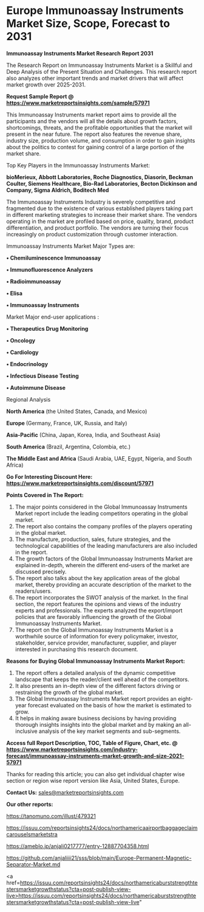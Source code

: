 # Europe Immunoassay Instruments Market Size, Scope, Forecast to 2031

<strong>Immunoassay Instruments Market Research Report 2031</strong>

The Research Report on Immunoassay Instruments Market is a Skillful and Deep Analysis of the Present Situation and Challenges. This research report also analyzes other important trends and market drivers that will affect market growth over 2025-2031.

<strong>Request Sample Report @ <a href=https://www.marketreportsinsights.com/sample/57971>https://www.marketreportsinsights.com/sample/57971</a></strong>

This Immunoassay Instruments market report aims to provide all the participants and the vendors will all the details about growth factors, shortcomings, threats, and the profitable opportunities that the market will present in the near future. The report also features the revenue share, industry size, production volume, and consumption in order to gain insights about the politics to contest for gaining control of a large portion of the market share.

Top Key Players in the Immunoassay Instruments Market:

<strong>bioMerieux, Abbott Laboratories, Roche Diagnostics, Diasorin, Beckman Coulter, Siemens Healthcare, Bio-Rad Laboratories, Becton Dickinson and Company, Sigma Aldrich, Boditech Med</strong>

The Immunoassay Instruments Industry is severely competitive and fragmented due to the existence of various established players taking part in different marketing strategies to increase their market share. The vendors operating in the market are profiled based on price, quality, brand, product differentiation, and product portfolio. The vendors are turning their focus increasingly on product customization through customer interaction.

Immunoassay Instruments Market Major Types are:

<strong>• Chemiluminescence Immunoassay

• Immunofluorescence Analyzers

• Radioimmunoassay

• Elisa

• Immunoassay Instruments</strong>

Market Major end-user applications :

<strong>• Therapeutics Drug Monitoring

• Oncology

• Cardiology

• Endocrinology

• Infectious Disease Testing

• Autoimmune Disease</strong>

Regional Analysis

</u><strong><b>North America</b></strong> (the United States, Canada, and Mexico)

<strong><b>Europe </b></strong>(Germany, France, UK, Russia, and Italy)

<strong><b>Asia-Pacific</b></strong> (China, Japan, Korea, India, and Southeast Asia)

<strong><b>South America</b></strong> (Brazil, Argentina, Colombia, etc.)

<strong><b>The Middle East and Africa</b></strong> (Saudi Arabia, UAE, Egypt, Nigeria, and South Africa)

<strong>Go For Interesting Discount Here: <a href=https://www.marketreportsinsights.com/discount/57971>https://www.marketreportsinsights.com/discount/57971</a></strong>

<strong>Points Covered in The Report:</strong>
<ol>
  <li>The major points considered in the Global Immunoassay Instruments Market report include the leading competitors operating in the global market.</li>
  <li>The report also contains the company profiles of the players operating in the global market.</li>
  <li>The manufacture, production, sales, future strategies, and the technological capabilities of the leading manufacturers are also included in the report.</li>
  <li>The growth factors of the Global Immunoassay Instruments Market are explained in-depth, wherein the different end-users of the market are discussed precisely.</li>
  <li>The report also talks about the key application areas of the global market, thereby providing an accurate description of the market to the readers/users.</li>
  <li>The report incorporates the SWOT analysis of the market. In the final section, the report features the opinions and views of the industry experts and professionals. The experts analyzed the export/import policies that are favorably influencing the growth of the Global Immunoassay Instruments Market.</li>
  <li>The report on the Global Immunoassay Instruments Market is a worthwhile source of information for every policymaker, investor, stakeholder, service provider, manufacturer, supplier, and player interested in purchasing this research document.</li>
</ol>
<strong>Reasons for Buying Global Immunoassay Instruments Market Report:</strong>

<ol>
  <li>The report offers a detailed analysis of the dynamic competitive landscape that keeps the reader/client well ahead of the competitors.</li>
  <li>It also presents an in-depth view of the different factors driving or restraining the growth of the global market.</li>
  <li>The Global Immunoassay Instruments Market report provides an eight-year forecast evaluated on the basis of how the market is estimated to grow.</li>
  <li>It helps in making aware business decisions by having providing thorough insights insights into the global market and by making an all-inclusive analysis of the key market segments and sub-segments.</li>
</ol>
<strong>Access full Report Description, TOC, Table of Figure, Chart, etc. @ <a href=https://www.marketreportsinsights.com/industry-forecast/immunoassay-instruments-market-growth-and-size-2021-57971>https://www.marketreportsinsights.com/industry-forecast/immunoassay-instruments-market-growth-and-size-2021-57971</a></strong>


Thanks for reading this article; you can also get individual chapter wise section or region wise report version like Asia, United States, Europe.

<strong>Contact Us:</strong>
sales@marketreportsinsights.com

<strong>Our other reports:</strong>

<a href=https://tanomuno.com/illust/479321>https://tanomuno.com/illust/479321</a>

<a href=https://issuu.com/reportsinsights24/docs/northamericaairportbaggageclaimcarouselsmarketstra>https://issuu.com/reportsinsights24/docs/northamericaairportbaggageclaimcarouselsmarketstra</a>

<a href=https://ameblo.jp/anjali0217777/entry-12887704358.html>https://ameblo.jp/anjali0217777/entry-12887704358.html</a>

<a href=https://github.com/anjaliiii21/sss/blob/main/Europe-Permanent-Magnetic-Separator-Market.md>https://github.com/anjaliiii21/sss/blob/main/Europe-Permanent-Magnetic-Separator-Market.md</a>

<a href=https://issuu.com/reportsinsights24/docs/northamericaburststrengthtestersmarketgrowthstatus?cta=post-publish-view-live>https://issuu.com/reportsinsights24/docs/northamericaburststrengthtestersmarketgrowthstatus?cta=post-publish-view-live</a>"

